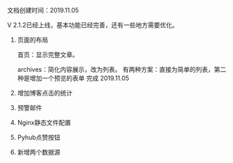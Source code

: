 文档创建时间：2019.11.05

V 2.1.2已经上线，基本功能已经完善，还有一些地方需要优化。

1. 页面的布局

   首页：显示完整文章。
   
   archives：简化内容展示，改为列表。
   有两种方案：直接为简单的列表，第二种是增加一个预览的表单
   完成 2019.11.05
   
   
   
2. 增加博客点击的统计


3. 预警邮件


4. Nginx静态文件配置


5. Pyhub点赞按钮


6. 新增两个数据源


   
   